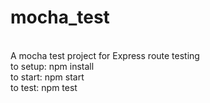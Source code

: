 # mocha_test
<br>A mocha test project for Express route testing
<br>to setup: npm install
<br>to start: npm start
<br>to test: npm test
